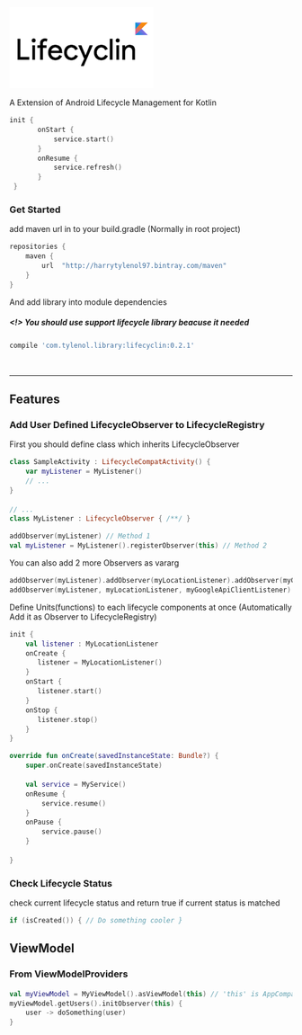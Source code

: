 
!["Lifecyclin"](/assets/lifecyclin-long.png)

A Extension of Android Lifecycle Management for Kotlin

```kotlin
init {
       onStart {
           service.start()
       }
       onResume {
           service.refresh()
       }
 }
```

### Get Started

add maven url in to your build.gradle (Normally in root project)
```groovy
repositories {
    maven {
        url  "http://harrytylenol97.bintray.com/maven"
    }
}
```

And add library into module dependencies
##### <!> You should use support lifecycle library beacuse it needed
```groovy
compile 'com.tylenol.library:lifecyclin:0.2.1'
```

<br/>
<hr/>

## Features
### Add User Defined LifecycleObserver to LifecycleRegistry

First you should define class which inherits LifecycleObserver
```kotlin
class SampleActivity : LifecycleCompatActivity() {
    var myListener = MyListener()
    // ...
}

// ...
class MyListener : LifecycleObserver { /**/ }
```

```kotlin
addObserver(myListener) // Method 1
val myListener = MyListener().registerObserver(this) // Method 2
```

You can also add 2 more Observers as vararg
```kotlin
addObserver(myListener).addObserver(myLocationListener).addObserver(myGoogleApiClientListener)
addObserver(myListener, myLocationListener, myGoogleApiClientListener)
```

Define Units(functions) to each lifecycle components at once (Automatically Add it as Observer to LifecycleRegistry)
```kotlin
init {
    val listener : MyLocationListener
    onCreate { 
       listener = MyLocationListener()     
    }
    onStart { 
       listener.start()
    }
    onStop { 
       listener.stop()
    }
}
```
```kotlin
override fun onCreate(savedInstanceState: Bundle?) {
    super.onCreate(savedInstanceState)
    
    val service = MyService()
    onResume {
        service.resume()
    }
    onPause {
        service.pause()
    }
    
}
```

### Check Lifecycle Status
check current lifecycle status and return true if current status is matched

```kotlin
if (isCreated()) { // Do something cooler }
```

## ViewModel
### From ViewModelProviders
```kotlin
val myViewModel = MyViewModel().asViewModel(this) // 'this' is AppCompatActivity
myViewModel.getUsers().initObserver(this) {
    user -> doSomething(user)
}
```
